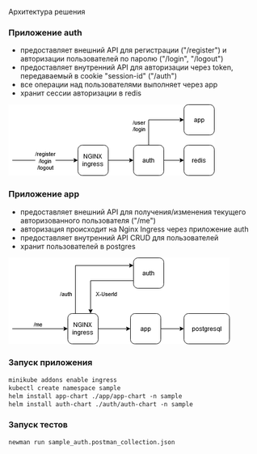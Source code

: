 Архитектура решения

### Приложение auth

- предоставляет внешний API для регистрации ("/register") и авторизации пользователей по паролю ("/login", "/logout")
- предоставляет внутренний API для авторизации через token, передаваемый в cookie "session-id" ("/auth")
- все операции над пользователями выполняет через app
- хранит сессии авторизации в redis

![sample-auth](./sample-auth.png)

### Приложение app

- предоставляет внешний API для получения/изменения текущего авторизованного пользователя ("/me")
- авторизация происходит на Nginx Ingress через приложение auth
- предоставляет внутренний API CRUD для пользователей
- хранит пользователей в postgres

![sample-app](./sample-app.png)

### Запуск приложения
```
minikube addons enable ingress
kubectl create namespace sample
helm install app-chart ./app/app-chart -n sample
helm install auth-chart ./auth/auth-chart -n sample
```

### Запуск тестов
```
newman run sample_auth.postman_collection.json
```
